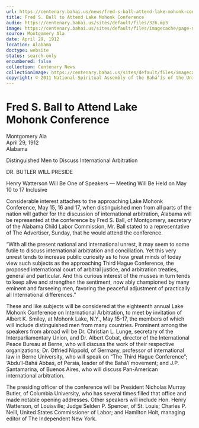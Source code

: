 ```yaml
---
url: https://centenary.bahai.us/news/fred-s-ball-attend-lake-mohonk-conference
title: Fred S. Ball to Attend Lake Mohonk Conference
audio: https://centenary.bahai.us/sites/default/files/326.mp3
image: https://centenary.bahai.us/sites/default/files/imagecache/page-main-image/images/press_clippings/04-29-1912%20Montgomery%20Ala%20Fred%20S%20Ball%20to%20Attend%20Mohonk%20Conf.png
source: Montgomery Ala
date: April 29, 1912
location: Alabama
doctype: website
status: search-only
encumbered: false
collection: Centenary News
collectionImage: https://centenary.bahai.us/sites/default/files/imagecache/theme-image/main_image/abdulbaha-overview-small_0.jpg
copyright: © 2011 National Spiritual Assembly of the Bahá’ís of the United States
---
```



# Fred S. Ball to Attend Lake Mohonk Conference

Montgomery Ala  
April 29, 1912  
Alabama  



Distinguished Men to Discuss International Arbitration

DR. BUTLER WILL PRESIDE

Henry Watterson Will Be One of Speakers — Meeting Will Be Held on May 10 to 17 Inclusive

Considerable interest attaches to the approaching Lake Mohonk Conference, May 15, 16 and 17, when distinguished men from all parts of the nation will gather for the discussion of international arbitration, Alabama will be represented at the conference by Fred S. Ball, of Montgomery, secretary of the Alabama Child Labor Commission, Mr. Ball stated to a representative of The Advertiser, Sunday, that he would attend the conference.

“With all the present national and international unrest, it may seem to some futile to discuss international arbitration and conciliation. Yet this very unrest tends to increase public curiosity as to how great minds of today view such subjects as the approaching Third Hague Conference, the proposed international court of arbitral justice, and arbitration treaties, general and particular. And this curious interest of the musses in turn tends to keep alive and strengthen the sentiment, now ably championed by many eminent and farseeing men, favoring the peaceful adjustment of practically all International differences.”

These and like subjects will be considered at the eighteenth annual Lake Mohonk Conference on International Arbitration, to meet by invitation of Albert K. Smiley, at Mohonk Lake, N.Y., May 15-17, the members of which will include distinguished men from many countries. Prominent among the speakers from abroad will be Dr. Christian L. Lunge, secretary of the Interparliamentary Union, and Dr. Albert Gobat, director of the International Peace Bureau at Berne, who will discuss the work of their respective organizations; Dr. Otfried Nippold, of Germany, professor of international law in Berne University, who will speak on “The Third Hague Conference”; ‘Abdu’l-Bahá Abbas, of Persia, leader of the Bahá’í movement; and J.P. Santamarina, of Buenos Aires, who will discuss Pan-American international arbitration.

The presiding officer of the conference will be President Nicholas Murray Butler, of Columbia University, who has several times filled that office and made notable opening addresses. Other speakers will include Hon. Henry Watterson, of Louisville; Judge Selden P. Spencer, of St. Louis; Charles P. Neill, United States Commissioner of Labor; and Hamilton Holt, managing editor of The Independent New York.